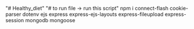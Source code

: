 "# Healthy_diet" 
"# to run file -> run this script"
npm i connect-flash cookie-parser dotenv ejs express express-ejs-layouts express-fileupload express-session mongodb mongoose
